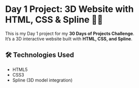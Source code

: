 # Day 1 Project: 3D Website with HTML, CSS & Spline 🎨✨

This is my Day 1 project for my **30 Days of Projects Challenge**.  
It’s a 3D interactive website built with **HTML, CSS, and Spline**.

## 🛠 Technologies Used
- HTML5  
- CSS3  
- Spline (3D model integration)  

